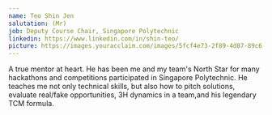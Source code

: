 ```yaml
---
name: Teo Shin Jen
salutation: (Mr)
job: Deputy Course Chair, Singapore Polytechnic
linkedin: https://www.linkedin.com/in/shin-teo/
picture: https://images.youracclaim.com/images/5fcf4e73-2f89-4d87-89c6-6804c35f03b7/blob.png
---
```


A true mentor at heart. He has been me and my team's North Star for many hackathons and competitions participated in Singapore Polytechnic. He teaches me not only technical skills, but also how to pitch solutions, evaluate real/fake opportunities, 3H dynamics in a team,and his legendary TCM formula. 